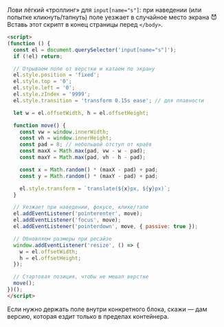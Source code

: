 Лови лёгкий «троллинг» для `input[name="s"]`: при наведении (или попытке кликнуть/тапнуть) поле уезжает в случайное место экрана 😈
Вставь этот скрипт в конец страницы перед `</body>`.

```html
<script>
(function () {
  const el = document.querySelector('input[name="s"]');
  if (!el) return;

  // Отрываем поле от верстки и катаем по экрану
  el.style.position = 'fixed';
  el.style.top = '0';
  el.style.left = '0';
  el.style.zIndex = '9999';
  el.style.transition = 'transform 0.15s ease'; // для плавности

  let w = el.offsetWidth, h = el.offsetHeight;

  function move() {
    const vw = window.innerWidth;
    const vh = window.innerHeight;
    const pad = 8; // небольшой отступ от краёв
    const maxX = Math.max(pad, vw - w - pad);
    const maxY = Math.max(pad, vh - h - pad);

    const x = Math.random() * (maxX - pad) + pad;
    const y = Math.random() * (maxY - pad) + pad;

    el.style.transform = `translate(${x}px, ${y}px)`;
  }

  // Уезжает при наведении, фокусе, клике/тапе
  el.addEventListener('pointerenter', move);
  el.addEventListener('focus', move);
  el.addEventListener('pointerdown', move, { passive: true });

  // Обновляем размеры при ресайзе
  window.addEventListener('resize', () => {
    w = el.offsetWidth;
    h = el.offsetHeight;
  });

  // Стартовая позиция, чтобы не мешал верстке
  move();
})();
</script>
```

Если нужно держать поле внутри конкретного блока, скажи — дам версию, которая ездит только в пределах контейнера.
